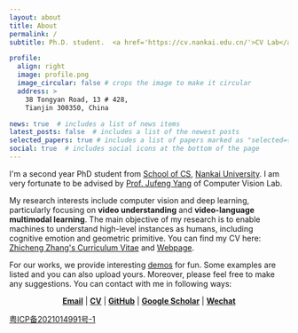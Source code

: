 ```yaml
---
layout: about
title: About
permalink: /
subtitle: Ph.D. student.  <a href='https://cv.nankai.edu.cn/'>CV Lab</a>.   <a href='https://cc.nankai.edu.cn/'>Nankai University</a>.   gloryzzc6@sina.com.

profile:
  align: right
  image: profile.png
  image_circular: false # crops the image to make it circular
  address: >
    38 Tongyan Road, 13 # 428,
    Tianjin 300350, China

news: true  # includes a list of news items
latest_posts: false  # includes a list of the newest posts
selected_papers: true # includes a list of papers marked as "selected={true}"
social: true  # includes social icons at the bottom of the page
---
```



I'm a second year PhD student from [School of CS](https://cc.nankai.edu.cn/), [Nankai University](https://www.nankai.edu.cn/). I am very fortunate to be advised by [Prof. Jufeng Yang](https://cv.nankai.edu.cn/) of Computer Vision Lab. 


My research interests include computer vision and deep learning, particularly focusing on **video understanding** and **video-language multimodal learning**. The main objective of my research is to enable machines to understand high-level instances as humans, including cognitive emotion and geometric primitive. You can find my CV here: [Zhicheng Zhang's Curriculum Vitae](../assets/pdf/NKU_zzc_CV_nounderreview.pdf) and [Webpage](/cv/).


For our works, we provide interesting [demos](/projects/) for fun. Some examples are listed and you can also upload yours. Moreover, please feel free to make any suggestions. You can contact with me in following ways:


<p align=center>
  <a href="mailto:gloryzzc6@sina.com"><b>Email</b></a> | 
  <a href="../assets/pdf/NKU_zzc_CV_nounderreview.pdf"><b>CV</b></a> | 
  <a href="https://github.com/nku-zhichengzhang"><b>GitHub</b></a> | 
  <a href="https://scholar.google.com/citations?user=NcTLUzIAAAAJ"><b>Google Scholar</b></a> | 
  <a href="../assets/img/Wechat.png"><b>Wechat</b></a>
</p>


<!-- <center class="half">
    <img src="../assets/img/Github_Wechat.jpg" width="200"/>
</center> -->
<a href="http://www.beian.miit.gov.cn/">粤ICP备2021014991号-1</a>
